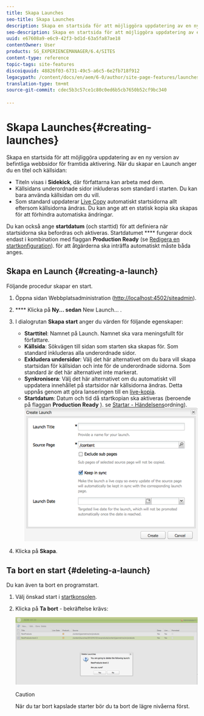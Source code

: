 ```yaml
---
title: Skapa Launches
seo-title: Skapa Launches
description: Skapa en startsida för att möjliggöra uppdatering av en ny version av befintliga webbsidor för framtida aktivering. När du skapar en Launch anger du en titel och källsidan.
seo-description: Skapa en startsida för att möjliggöra uppdatering av en ny version av befintliga webbsidor för framtida aktivering. När du skapar en Launch anger du en titel och källsidan.
uuid: e67608a9-e6c9-42f3-bd1d-63a5fa87ae18
contentOwner: User
products: SG_EXPERIENCEMANAGER/6.4/SITES
content-type: reference
topic-tags: site-features
discoiquuid: 48826f03-6731-49c5-a6c5-6e2fb718f912
legacypath: /content/docs/en/aem/6-0/author/site-page-features/launches
translation-type: tm+mt
source-git-commit: cdec5b3c57ce1c80c0ed6b5cb7650b52cf9bc340

---
```



# Skapa Launches{#creating-launches}

Skapa en startsida för att möjliggöra uppdatering av en ny version av befintliga webbsidor för framtida aktivering. När du skapar en Launch anger du en titel och källsidan:

* Titeln visas i **Sidekick**, där författarna kan arbeta med dem.
* Källsidans underordnade sidor inkluderas som standard i starten. Du kan bara använda källsidan om du vill.
* Som standard uppdaterar [Live Copy](/help/sites-administering/msm.md) automatiskt startsidorna allt eftersom källsidorna ändras. Du kan ange att en statisk kopia ska skapas för att förhindra automatiska ändringar.

Du kan också ange **startdatum** (och starttid) för att definiera när startsidorna ska befordras och aktiveras. Startdatumet **** fungerar dock endast i kombination med flaggan **Production Ready** (se [Redigera en startkonfiguration](/help/sites-classic-ui-authoring/classic-launches-editing.md#editing-a-launch-configuration)). för att åtgärderna ska inträffa automatiskt måste båda anges.

## Skapa en Launch {#creating-a-launch}

Följande procedur skapar en start.

1. Öppna sidan Webbplatsadministration ([http://localhost:4502/siteadmin](http://localhost:4502/siteadmin)).
1. **** Klicka på **Ny... sedan** New Launch... .
1. I dialogrutan **Skapa start** anger du värden för följande egenskaper:

   * **Starttitel**: Namnet på Launch. Namnet ska vara meningsfullt för författare.
   * **Källsida**: Sökvägen till sidan som starten ska skapas för. Som standard inkluderas alla underordnade sidor.
   * **Exkludera undersidor**: Välj det här alternativet om du bara vill skapa startsidan för källsidan och inte för de underordnade sidorna. Som standard är det här alternativet inte markerat.
   * **Synkronisera**: Välj det här alternativet om du automatiskt vill uppdatera innehållet på startsidor när källsidorna ändras. Detta uppnås genom att göra lanseringen till en [live-kopia](/help/sites-administering/msm.md).
   * **Startdatum**: Datum och tid då startkopian ska aktiveras (beroende på flaggan **Production Ready** ). se [Startar - Händelsens](/help/sites-authoring/launches.md#launches-the-order-of-events)ordning).
   ![chlimage_1-99](assets/chlimage_1-99.png)

1. Klicka på **Skapa**.

## Ta bort en start {#deleting-a-launch}

Du kan även ta bort en programstart.

1. Välj önskad start i [startkonsolen](/help/sites-classic-ui-authoring/classic-launches.md).
1. Klicka på **Ta bort** - bekräftelse krävs:

   ![chlimage_1-100](assets/chlimage_1-100.png)

   >[!CAUTION]
   >
   >När du tar bort kapslade starter bör du ta bort de lägre nivåerna först.

